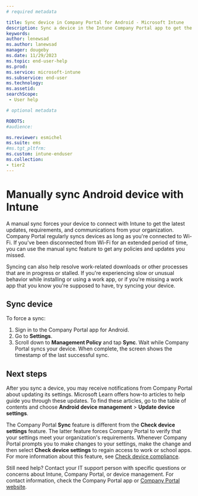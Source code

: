 ```yaml
---
# required metadata

title: Sync device in Company Portal for Android - Microsoft Intune
description: Sync a device in the Intune Company Portal app to get the latest updates and policies for work. 
keywords:
author: lenewsad
ms.author: lanewsad
manager: dougeby
ms.date: 11/29/2023
ms.topic: end-user-help
ms.prod:
ms.service: microsoft-intune
ms.subservice: end-user
ms.technology:
ms.assetid: 
searchScope:
 - User help

# optional metadata

ROBOTS:  
#audience:

ms.reviewer: esmichel
ms.suite: ems
#ms.tgt_pltfrm:
ms.custom: intune-enduser
ms.collection:
- tier2
---
```



# Manually sync Android device with Intune  

A manual sync forces your device to connect with Intune to get the latest updates, requirements, and communications from your organization. Company Portal regularly syncs devices as long as you're connected to Wi-Fi. If you've been disconnected from Wi-Fi for an extended period of time, you can use the manual sync feature to get any policies and updates you missed.    
 
Syncing can also help resolve work-related downloads or other processes that are in progress or stalled. If you're experiencing slow or unusual behavior while installing or using a work app, or if you're missing a work app that you know you're supposed to have, try syncing your device.   


## Sync device  
To force a sync:    

1. Sign in to the Company Portal app for Android.  
2. Go to **Settings**.   
3. Scroll down to **Management Policy** and tap **Sync**. Wait while Company Portal syncs your device. When complete, the screen shows the timestamp of the last successful sync.  

## Next steps  
After you sync a device, you may receive notifications from Company Portal about updating its settings. Microsoft Learn offers how-to articles to help guide you through these updates. To find these articles, go to the table of contents and choose **Android device management** > **Update device settings**.  

The Company Portal **Sync** feature is different from the **Check device settings** feature. The latter feature forces Company Portal to verify that your settings meet your organization's requirements. Whenever Company Portal prompts you to make changes to your settings, make the change and then select **Check device settings** to regain access to work or school apps. For more information about this feature, see [Check device compliance](check-compliance-on-your-device-android.md).   

Still need help? Contact your IT support person with specific questions or concerns about Intune, Company Portal, or device management. For contact information, check the Company Portal app or [Company Portal website](https://go.microsoft.com/fwlink/?linkid=2010980).  




